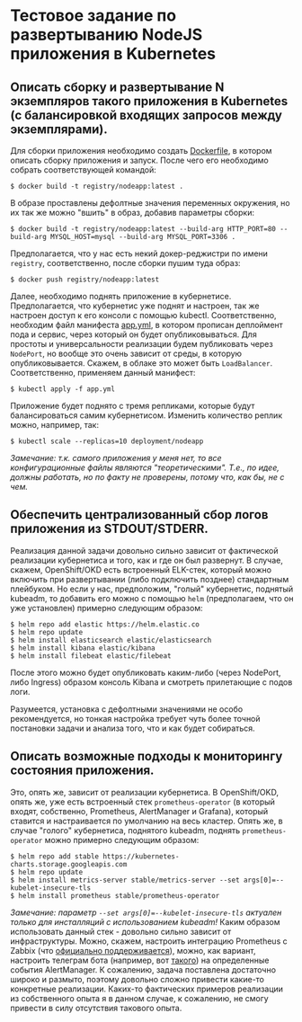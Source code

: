 # Тестовое задание по развертыванию NodeJS приложения в Kubernetes

## Описать сборку и развертывание N экземпляров такого приложения в Kubernetes (с балансировкой входящих запросов между экземплярами).

Для сборки приложения необходимо создать [Dockerfile](Dockerfile), в котором описать сборку приложения и запуск. После чего его необходимо собрать соответствующей командой:
```console
$ docker build -t registry/nodeapp:latest .
```
В образе проставлены дефолтные значения переменных окружения, но их так же можно "вшить" в образ, добавив параметры сборки:
```console
$ docker build -t registry/nodeapp:latest --build-arg HTTP_PORT=80 --build-arg MYSQL_HOST=mysql --build-arg MYSQL_PORT=3306 .
```
Предполагается, что у нас есть некий докер-реджистри по имени `registry`, соответственно, после сборки пушим туда образ:
```console
$ docker push registry/nodeapp:latest
```
Далее, необходимо поднять приложение в кубернетисе. Предполагается, что кубернетис уже поднят и настроен, так же настроен доступ к его консоли с помощью kubectl. Соответственно, необходим файл манифеста [app.yml](app.yml), в котором прописан деплоймент пода и сервис, через который он будет опубликовываться. Для простоты и универсальности реализации будем публиковать через `NodePort`, но вообще это очень зависит от среды, в которую опубликовывается. Скажем, в облаке это может быть `LoadBalancer`. Соответственно, применяем данный манифест:
```console
$ kubectl apply -f app.yml
```
Приложение будет поднято с тремя репликами, которые будут балансироваться самим кубернетисом. Изменить количество реплик можно, например, так:
```console
$ kubectl scale --replicas=10 deployment/nodeapp
```
*Замечание: т.к. самого приложения у меня нет, то все конфигурационные файлы являются "теоретическими". Т.е., по идее, должны работать, но по факту не проверены, потому что, как бы, не с чем.*

## Обеспечить централизованный сбор логов приложения из STDOUT/STDERR.

Реализация данной задачи довольно сильно зависит от фактической реализации кубернетиса и того, как и где он был развернут. В случае, скажем, OpenShift/OKD есть встроенный ELK-стек, который можно включить при развертывании (либо подключить позднее) стандартным плейбуком. Но если у нас, предположим, "голый" кубернетис, поднятый kubeadm, то добавить его можно с помощью `helm` (предполагаем, что он уже установлен) примерно следующим образом:
```console
$ helm repo add elastic https://helm.elastic.co
$ helm repo update
$ helm install elasticsearch elastic/elasticsearch
$ helm install kibana elastic/kibana
$ helm install filebeat elastic/filebeat
```
После этого можно будет опубликовать каким-либо (через NodePort, либо Ingress) образом консоль Kibana и смотреть прилетающие с подов логи.

Разумеется, установка с дефолтными значениями не особо рекомендуется, но тонкая настройка требует чуть более точной постановки задачи и анализа того, что и как будет собираться.

## Описать возможные подходы к мониторингу состояния приложения.

Это, опять же, зависит от реализации кубернетиса. В OpenShift/OKD, опять же, уже есть встроенный стек `prometheus-operator` (в который входят, собственно, Prometheus, AlertManager и Grafana), который ставится и настраивается по умолчанию на весь кластер. Опять же, в случае "голого" кубернетиса, поднятого kubeadm, поднять `prometheus-operator` можно примерно следующим образом:
```console
$ helm repo add stable https://kubernetes-charts.storage.googleapis.com
$ helm repo update
$ helm install metrics-server stable/metrics-server --set args[0]=--kubelet-insecure-tls
$ helm install prometheus stable/prometheus-operator
```
*Замечание: параметр `--set args[0]=--kubelet-insecure-tls` актуален только для инсталляций с использованием kubeadm!*
Каким образом использовать данный стек - довольно сильно зависит от инфраструктуры. Можно, скажем, настроить интеграцию Prometheus с Zabbix (что [официально поддерживается](https://www.zabbix.com/integrations/prometheus)), можно, как вариант, настроить телеграм бота (например, вот [такого](https://github.com/metalmatze/alertmanager-bot)) на определенные события AlertManager. К сожалению, задача поставлена достаточно широко и размыто, поэтому довольно сложно привести какие-то конкретные реализации. Каких-то фактических примеров реализации из собственного опыта я в данном случае, к сожалению, не смогу привести в силу отсутствия такового опыта.
